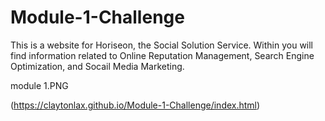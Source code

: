 # Module-1-Challenge

This is a website for Horiseon, the Social Solution Service. Within you will find information related to Online Reputation Management, Search Engine Optimization, and Socail Media Marketing.

module 1.PNG

(<https://claytonlax.github.io/Module-1-Challenge/index.html>)
